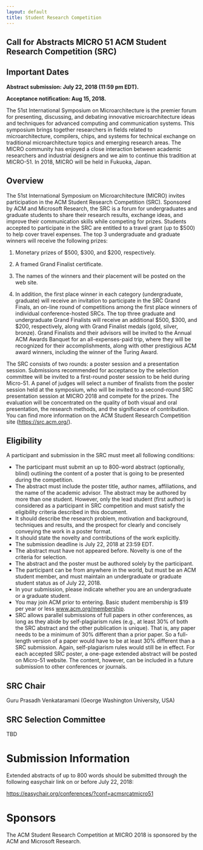 ```yaml
---
layout: default
title: Student Research Competition
---
```


## Call for Abstracts MICRO 51 ACM Student Research Competition (SRC)

## Important Dates

**Abstract submission: July 22, 2018 (11:59 pm EDT).**

**Acceptance notification: Aug 15, 2018.**

The 51st International Symposium on Microarchitecture is the
premier forum for presenting, discussing, and debating innovative
microarchitecture ideas and techniques for advanced computing and
communication systems. This symposium brings together researchers
in fields related to microarchitecture, compilers, chips, and
systems for technical exchange on traditional microarchitecture
topics and emerging research areas. The MICRO community has
enjoyed a close interaction between academic researchers and
industrial designers and we aim to continue this tradition at
MICRO-51. In 2018, MICRO will be held in Fukuoka, Japan.

## Overview

The 51st International Symposium on Microarchitecture (MICRO)
invites participation in the ACM Student Research
Competition (SRC). Sponsored by ACM and Microsoft Research, the
SRC is a forum for undergraduates and graduate students to share
their research results, exchange ideas, and improve their
communication skills while competing for prizes. Students
accepted to participate in the SRC are entitled to a travel
grant (up to $500) to help cover travel expenses. The top 3
undergraduate and graduate winners will receive the following
prizes:

1. Monetary prizes of $500, $300, and $200, respectively.

2. A framed Grand Finalist certificate.

3. The names of the winners and their placement will be posted on
the web site.

4. In addition, the first place winner in each
category (undergraduate, graduate) will receive an invitation to
participate in the SRC Grand Finals, an on-line round of
competitions among the first place winners of individual
conference-hosted SRCs. The top three graduate and undergraduate
Grand Finalists will receive an additional $500, $300, and $200,
respectively, along with Grand Finalist medals (gold, silver,
bronze). Grand Finalists and their advisors will be invited to
the Annual ACM Awards Banquet for an all-expenses-paid trip,
where they will be recognized for their accomplishments, along
with other prestigious ACM award winners, including the winner of
the Turing Award.

The SRC consists of two rounds: a poster session and a
presentation session. Submissions recommended for acceptance by
the selection committee will be invited to a first-round poster
session to be held during Micro-51.  A panel of judges will
select a number of finalists from the poster session held at the
symposium, who will be invited to a second-round SRC presentation
session at MICRO 2018 and compete for the prizes. The evaluation
will be concentrated on the quality of both visual and oral
presentation, the research methods, and the significance of
contribution. You can find more information on the ACM Student
Research Competition site (<a href="https://src.acm.org/">https://src.acm.org/</a>).

## Eligibility

A participant and submission in the SRC must meet all following
conditions:

* The participant must submit an up to 800-word
  abstract (optionally, blind) outlining the content of a poster
  that is going to be presented during the competition.
* The abstract must include the poster title, author names,
  affiliations, and the name of the academic advisor. The
  abstract may be authored by more than one student. However,
  only the lead student (first author) is considered as a
  participant in SRC competition and must satisfy the eligibility
  criteria described in this document.
* It should describe the research problem, motivation and
  background, techniques and results, and the prospect for
  clearly and concisely conveying the work in a poster format.
* It should state the novelty and contributions of the work
  explicitly.
* The submission deadline is July 22, 2018 at 23:59 EDT.
* The abstract must have not appeared before. Novelty is one of
  the criteria for selection.
* The abstract and the poster must be authored solely by the
  participant.
* The participant can be from anywhere in the world, but must be
  an ACM student member, and must maintain an undergraduate or
  graduate student status as of July 22, 2018.
* In your submission, please indicate whether you are an
  undergraduate or a graduate student.
* You may join ACM prior to entering. Basic student membership is
  $19 per year or less www.acm.org/membership.
* SRC allows parallel submissions of full papers in other
  conferences, as long as they abide by self-plagiarism
  rules (e.g., at least 30% of both the SRC abstract and the
  other publication is unique). That is, any paper needs to be a
  minimum of 30% different than a prior paper. So a full-length
  version of a paper would have to be at least 30% different than
  a SRC submission. Again, self-plagiarism rules would still be
  in effect.  For each accepted SRC poster, a one-page extended
  abstract will be posted on Micro-51 website. The content,
  however, can be included in a future submission to other
  conferences or journals.

## SRC Chair

Guru Prasadh Venkataramani (George Washington University, USA)

## SRC Selection Committee

TBD

# Submission Information

Extended abstracts of up to 800 words should be submitted through
the following easychair link on or before July 22, 2018:

<a href="https://easychair.org/conferences/?conf=acmsrcatmicro51">https://easychair.org/conferences/?conf=acmsrcatmicro51</a>

# Sponsors

The ACM Student Research Competition at MICRO 2018 is sponsored
by the ACM and Microsoft Research.

